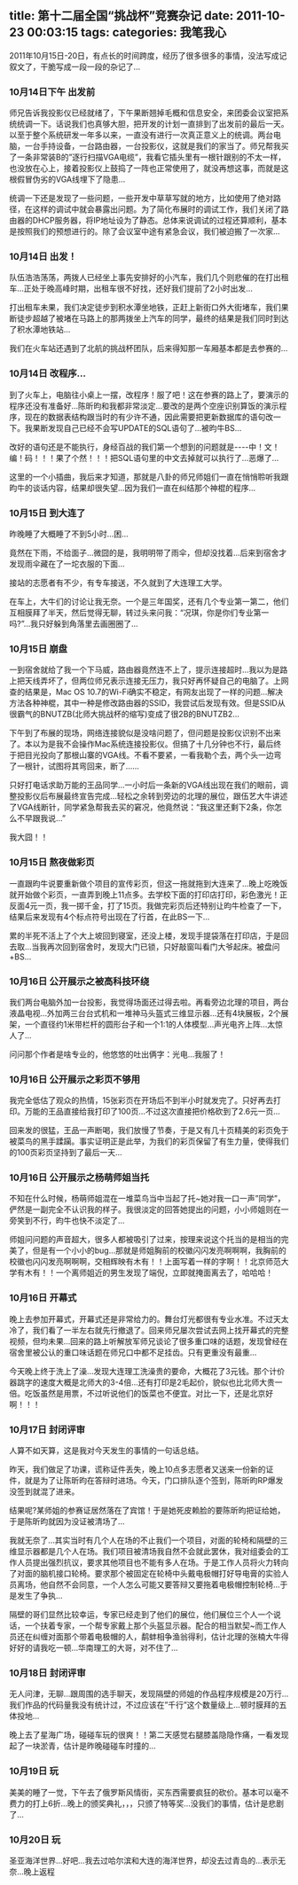 title: 第十二届全国“挑战杯”竞赛杂记
date: 2011-10-23 00:03:15
tags:
categories: 我笔我心
---

2011年10月15日-20日，有点长的时间跨度，经历了很多很多的事情，没法写成记叙文了，干脆写成一段一段的杂记了…

### 10月14日下午   出发前
师兄告诉我投影仪已经就绪了，下午果断翘掉毛概和信息安全，来团委会议室把系统统调一下。话说我们也真够大胆，把开发的计划一直排到了出发前的最后一天。以至于整个系统研发一年多以来，一直没有进行一次真正意义上的统调。两台电脑，一台手持设备，一台路由器，一台投影仪，这就是我们的家当了。师兄帮我买了一条非常装B的”逐行扫描VGA电缆”，我看它插头里有一根针跟别的不太一样，也没放在心上，接着投影仪上鼓捣了一阵也正常使用了，就没再想这事，而就是这根假冒伪劣的VGA线埋下了隐患…

<!--more-->

统调一下还是发现了一些问题，一些开发中草草写就的地方，比如使用了绝对路径，在这样的调试中就会暴露出问题。为了简化布展时的调试工作，我们关闭了路由器的DHCP服务器，将IP地址设为了静态。总体来说调试的过程还算顺利，基本是按照我们的预想进行的。除了会议室中途有紧急会议，我们被迫搬了一次家…

### 10月14日  出发！

队伍浩浩荡荡，两拨人已经坐上事先安排好的小汽车，我们几个则悲催的在打出租车…正处于晚高峰时期，出租车很不好找，还好我们提前了2小时出发…

打出租车未果，我们决定徒步到积水潭坐地铁，正赶上新街口外大街堵车，我们果断徒步超越了被堵在马路上的那两拨坐上汽车的同学，最终的结果是我们同时到达了积水潭地铁站…

我们在火车站还遇到了北航的挑战杯团队，后来得知那一车厢基本都是去参赛的…

### 10月14日  改程序…

到了火车上，电脑往小桌上一摆，改程序！服了吧！这在参赛的路上了，要演示的程序还没有准备好…陈昕昀和我都非常淡定…要改的是两个空座识别算饭的演示程序，现在的数据表结构跟当时的有少许不通，因此需要把更新数据库的语句改一下。我果断发现自己已经不会写UPDATE的SQL语句了…被昀牛BS…

改好的语句还是不能执行，身经百战的我们第一个想到的问题就是----中！文！编！码！！！果了个然！！！把SQL语句里的中文去掉就可以执行了…恶爆了…

这里的一个小插曲，我后来才知道，那就是八卦的师兄师姐们一直在悄悄聆听我跟昀牛的谈话内容，结果却很失望…因为我们一直在纠结那个神棍的程序…

### 10月15日  到大连了

昨晚睡了大概睡了不到5小时…困…

竟然在下雨，不给面子…微囧的是，我明明带了雨伞，但却没找着…后来到宿舍才发现雨伞藏在了一坨衣服的下面…

接站的志愿者有不少，有专车接送，不久就到了大连理工大学。

在车上，大牛们的讨论让我无奈。一个是三年国奖，还有几个专业第一第二，他们互相膜拜了半天，然后觉得无聊，转过头来问我：“况琪，你是你们专业第一吗?”…我只好躲到角落里去画圈圈了…

### 10月15日  崩盘

一到宿舍就给了我一个下马威，路由器竟然连不上了，提示连接超时…我以为是路上把天线弄坏了，但两位师兄表示连接无压力，我只好再怀疑自己的电脑了。上网查的结果是，Mac OS 10.7的Wi-Fi确实不稳定，有网友出现了一样的问题…解决方法各种神棍，其中一种是修改路由器的SSID，我尝试后发现有效。但是SSID从很霸气的BNUTZB(北师大挑战杯的缩写)变成了很2B的BNUTZB2…

下午到了布展的现场，网络连接貌似是没啥问题了，但问题是投影仪识别不出来了。本以为是我不会操作Mac系统连接投影仪。但搞了十几分钟也不行，最后终于把目光投向了那根山寨的VGA线。不看不要紧，一看我勒个去，两个头一边弯了一根针，试图将其弯回来，断了……

只好打电话求助万能的王品同学…一小时后一条新的VGA线出现在我们的眼前，调整投影仪后布展最终宣告完成…轻松之余转到旁边的北理的展位，跟伍艺大牛讲述了VGA线断针，同学紧急帮我去买的窘况，他竟然说：“我这里还剩下2条，你怎么不早跟我说…” 

我大囧！！

### 10月15日  熬夜做彩页

一直跟昀牛说要重新做个项目的宣传彩页，但这一拖就拖到大连来了…晚上吃晚饭就开始做个彩页，一直弄到晚上11点多。去学校下面的打印店打印，彩色激光！正反面4元一页，我一掷千金，打了15页。我做完彩页后还特别让昀牛检查了一下，结果后来发现有4个标点符号出现在了行首，在此BS一下…

累的半死不活上了个大上坡回到寝室，还没上楼，发现手提袋落在打印店，于是回去取…当我再次回到宿舍时，发现大门已锁，只好敲窗叫看门大爷起床。被盘问+BS…

### 10月16日  公开展示之被高科技环绕

我们两台电脑外加一台投影，我觉得场面还过得去啦。再看旁边北理的项目，两台液晶电视…外加两三台台式机和一堆神马头盔式三维显示器…还有4块展板，2个展架，一个直径约1米带栏杆的圆形台子和一个1:1的人体模型…声光电齐上阵…太惊人了…

问问那个作者是啥专业的，他悠悠的吐出俩字：光电…我服了！

### 10月16日   公开展示之彩页不够用

我完全低估了观众的热情，15张彩页在开场后不到半小时就发完了。只好再去打印。万能的王品直接给我打印了100页…不过这次直接把价格砍到了2.6元一页…

回来发的很猛，王品一声断喝，我们放慢了节奏，于是又有几十页精美的彩页免于被菜鸟的黑手蹂躏。事实证明正是此举，为我们的彩页保留了有生力量，使得我们的100页彩页坚持到了最后一天…

### 10月16日  公开展示之杨萌师姐当托

不知在什么时候，杨萌师姐混在一堆菜鸟当中当起了托~她对我一口一声”同学”，俨然是一副完全不认识我的样子。我很淡定的回答她提出的问题，小小师姐则在一旁笑到不行，昀牛也快不淡定了…

师姐问问题的声音超大，很多人都被吸引了过来，按理来说这个托当的是相当的完美了，但是有一个小小的bug…那就是师姐胸前的校徽闪闪发亮啊啊啊，我胸前的校徽也闪闪发亮啊啊啊，交相辉映有木有！！上面写着一样的字啊！！北京师范大学有木有！！一个离师姐近的男生发现了端倪，立即就掩面离去了，哈哈哈！

### 10月16日  开幕式

晚上去参加开幕式，开幕式还是非常给力的。舞台灯光都很有专业水准。不过天太冷了，我们看了一半左右就先行撤退了。回来师兄屡次尝试去网上找开幕式的完整视频，但均未果…回来的路上听解放军师兄谈论了很多重口味的话题，发现曾经在宿舍里被公认的重口味话题在师兄口中都不足挂齿。只有更重没有最重…

今天晚上终于洗上了澡…发现大连理工洗澡贵的要命，大概花了3元钱。那个计价器跳字的速度大概是北师大的3-4倍…还有打印是2毛起价，貌似也比北师大贵一倍。吃饭虽然是用票，不过听说他们的饭菜也不便宜。对比一下，还是北京好啊！！！

### 10月17日  封闭评审

人算不如天算，这是我对今天发生的事情的一句话总结。

昨天，我们做足了功课，谎称证件丢失，晚上10点多志愿者又送来一份新的证件，就是为了让陈昕昀在答辩时进场。今天，门口排队逐个签到，陈昕昀RP爆发没签到就混了进来。

结果呢?某师姐的参赛证居然落在了宾馆！于是她死皮赖脸的要陈昕昀把证给她，于是陈昕昀就因为没证被清场了…

我就无奈了…其实当时有几个人在场的不止我们一个项目，对面的轮椅和隔壁的三维显示器都是几个人在场。我们项目被清场我自然不会就此罢休，我对组委会的工作人员提出强烈抗议，要求其他项目也不能有多人在场。于是工作人员将火力转向了对面的脑机接口轮椅。要求那个被固定在轮椅中头戴电极帽打好导电膏的实验人员离场，他自然不会同意，一个人怎么可能又要答辩又要拖着电极帽控制轮椅…于是发生了争执…

隔壁的哥们显然比较幸运，专家已经走到了他们的展位，他们展位三个人一个说话，一个扶着专家，一个帮专家戴上那个头盔显示器。配合的相当默契~而工作人员还在纠缠对面那个带着电极帽的人，鹬蚌相争渔翁得利，估计北理的张楠大牛得好好的请我吃一顿…华南理工的大哥，对不住了…

### 10月18日  封闭评审

无人问津，无聊…跟周围的选手聊天，发现隔壁的师姐的作品程序规模是20万行…我们作品的代码量我没有统计过，不过应该在”千行”这个数量级上…顿时膜拜的五体投地…

晚上去了星海广场，碰碰车玩的很爽！！第二天感觉右腿膝盖隐隐作痛，一看发现起了一块淤青，估计是昨晚碰碰车时撞的…

### 10月19日  玩

美美的睡了一觉，下午去了俄罗斯风情街，买东西需要疯狂的砍价。基本可以毫不费力的打上6折…晚上的颁奖典礼，，，只颁了特等奖…没我们的事情，估计是悲剧了…

### 10月20日  玩

圣亚海洋世界…好吧…我去过哈尔滨和大连的海洋世界，却没去过青岛的…表示无奈…晚上返程
